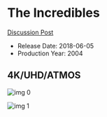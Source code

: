 # The Incredibles

[Discussion Post](https://www.avsforum.com/threads/bass-eq-for-filtered-movies.2995212/post-57009086)

* Release Date: 2018-06-05
* Production Year: 2004

## 4K/UHD/ATMOS

![img 0](https://i.imgur.com/bA18A1j.jpg)

![img 1](https://i.imgur.com/tsC9IJV.jpg)

